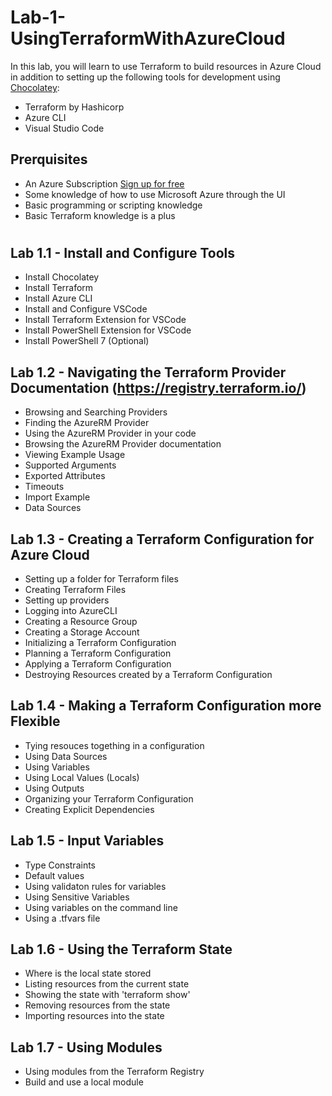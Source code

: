 # Lab-1-UsingTerraformWithAzureCloud
In this lab, you will learn to use Terraform to build resources in Azure Cloud in addition to setting up the following tools for development using [Chocolatey](https://chocolatey.org/):
- Terraform by Hashicorp
- Azure CLI
- Visual Studio Code

## Prerquisites
- An Azure Subscription [Sign up for free](https://azure.microsoft.com/en-us/free/)
- Some knowledge of how to use Microsoft Azure through the UI
- Basic programming or scripting knowledge
- Basic Terraform knowledge is a plus

#

## Lab 1.1 - Install and Configure Tools
- Install Chocolatey
- Install Terraform
- Install Azure CLI
- Install and Configure VSCode
- Install Terraform Extension for VSCode
- Install PowerShell Extension for VSCode
- Install PowerShell 7 (Optional)
    
## Lab 1.2 - Navigating the Terraform Provider Documentation (https://registry.terraform.io/)
- Browsing and Searching Providers
- Finding the AzureRM Provider
- Using the AzureRM Provider in your code
- Browsing the AzureRM Provider documentation
- Viewing Example Usage
- Supported Arguments
- Exported Attributes
- Timeouts
- Import Example
- Data Sources


## Lab 1.3 - Creating a Terraform Configuration for Azure Cloud
- Setting up a folder for Terraform files
- Creating Terraform Files
- Setting up providers
- Logging into AzureCLI
- Creating a Resource Group
- Creating a Storage Account
- Initializing a Terraform Configuration
- Planning a Terraform Configuration
- Applying a Terraform Configuration
- Destroying Resources created by a Terraform Configuration

## Lab 1.4 - Making a Terraform Configuration more Flexible
- Tying resouces togething in a configuration
- Using Data Sources
- Using Variables
- Using Local Values (Locals)
- Using Outputs
- Organizing your Terraform Configuration
- Creating Explicit Dependencies

## Lab 1.5 - Input Variables
- Type Constraints
- Default values
- Using validaton rules for variables
- Using Sensitive Variables
- Using variables on the command line
- Using a .tfvars file

## Lab 1.6 - Using the Terraform State
- Where is the local state stored
- Listing resources from the current state
- Showing the state with 'terraform show'
- Removing resources from the state
- Importing resources into the state

## Lab 1.7 - Using Modules
- Using modules from the Terraform Registry
- Build and use a local module